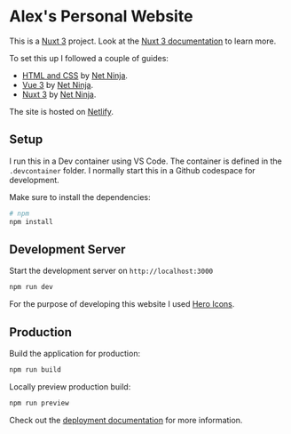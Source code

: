 # Alex's Personal Website

This is a [Nuxt 3](https://nuxt.com) project. Look at the
[Nuxt 3 documentation](https://nuxt.com/docs/getting-started/introduction)
to learn more.

To set this up I followed a couple of guides:
- [HTML and CSS](https://www.youtube.com/watch?v=hu-q2zYwEYs&list=PL4cUxeGkcC9ivBf_eKCPIAYXWzLlPAm6G&index=2&ab_channel=TheNetNinja)
by [Net Ninja](https://netninja.dev/).
- [Vue 3](https://www.youtube.com/watch?v=YrxBCBibVo0&list=PL4cUxeGkcC9hYYGbV60Vq3IXYNfDk8At1&ab_channel=TheNetNinja)
by [Net Ninja](https://netninja.dev/).
- [Nuxt 3](https://www.youtube.com/watch?v=GBdO5myZNsQ&list=PL4cUxeGkcC9haQlqdCQyYmL_27TesCGPC&index=1&ab_channel=TheNetNinja)
by [Net Ninja](https://netninja.dev/).

The site is hosted on [Netlify](https://www.netlify.com/).

## Setup

I run this in a Dev container using VS Code. The container is defined in the
`.devcontainer` folder. I normally start this in a Github codespace for development.

Make sure to install the dependencies:

```bash
# npm
npm install
```

## Development Server

Start the development server on `http://localhost:3000`

```bash
npm run dev
```

For the purpose of developing this website I used [Hero Icons](https://heroicons.com/).

## Production

Build the application for production:

```bash
npm run build
```

Locally preview production build:

```bash
npm run preview
```

Check out the [deployment documentation](https://nuxt.com/docs/getting-started/deployment) for more information.
